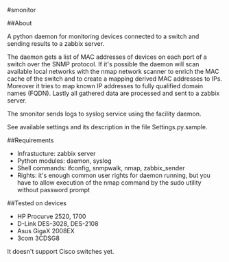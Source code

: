 ﻿#smonitor

##About

A python daemon for monitoring devices connected to a switch and sending
results to a zabbix server.

The daemon gets a list of MAC addresses of devices on each port of
a switch over the SNMP protocol. If it's possible the daemon will scan 
available local networks with the nmap network scanner to enrich the MAC
cache of the switch and to create a mapping derived MAC addresses to IPs.
Moreover it tries to map known IP addresses to fully qualified domain
names (FQDN). Lastly all gathered data are processed and sent to a zabbix 
server.

The smonitor sends logs to syslog service using the facility daemon.

See available settings and its description in the file Settings.py.sample.

##Requirements
 - Infrastucture: zabbix server
 - Python modules: daemon, syslog
 - Shell commands: ifconfig, snmpwalk, nmap, zabbix\_sender
 - Rights: it's enough common user rights for daemon running, but you have to allow execution of the nmap command by the sudo utility without password prompt

##Tested on devices
 - HP Procurve 2520, 1700
 - D-Link DES-3028, DES-2108
 - Asus GigaX 2008EX
 - 3com 3CDSG8

It doesn't support Cisco switches yet.
